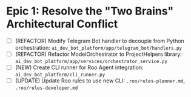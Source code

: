 # Epic 1: Resolve the "Two Brains" Architectural Conflict

- [ ] (REFACTOR) Modify Telegram Bot handler to decouple from Python orchestration: `ai_dev_bot_platform/app/telegram_bot/handlers.py`
- [ ] (REFACTOR) Refactor ModelOrchestrator to ProjectHelpers library: `ai_dev_bot_platform/app/services/orchestrator_service.py`
- [ ] (NEW) Create CLI runner for Roo Agent integration: `ai_dev_bot_platform/cli_runner.py`
- [ ] (UPDATE) Update Roo rules to use new CLI: `.roo/rules-planner.md`, `.roo/rules-developer.md`